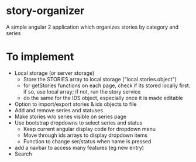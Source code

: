 # story-organizer

A simple angular 2 application which organizes stories by category and series

# To implement

* Local storage (or server storage)
  * Store the STORIES array to local storage ("local.stories.object")
  * for getStories functions on each page, check if its stored locally first. if so, use local array; if not, run the story service
  * do the same for the IDS object, especially once it is made editable
* Option to import/export stories & ids objects to file
* Add and remove series and statuses
* Make stories w/o series visible on series page
* Use bootstrap dropdowns to select series and status
  * Keep current angular display code for dropdown menu
  * Move through ids arrays to display dropdown items
  * Function to change ser/status when name is pressed
* add a navbar to access many features (eg new entry)
* Search
